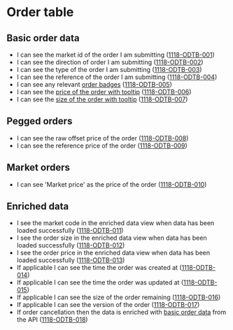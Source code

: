 # Order table

## Basic order data

- I can see the market id of the order I am submitting (<a name="1118-ODTB-001" href="#1118-ODTB-001">1118-ODTB-001</a>)
- I can see the direction of order I am submitting (<a name="1118-ODTB-002" href="#1118-ODTB-002">1118-ODTB-002</a>)
- I can see the type of the order I am submitting (<a name="1118-ODTB-003" href="#1118-ODTB-003">1118-ODTB-003</a>)
- I can see the reference of the order I am submitting (<a name="1118-ODTB-004" href="#1118-ODTB-004">1118-ODTB-004</a>)
- I can see any relevant [order badges](./1119-ORBD-order_badges.md) (<a name="1118-ODTB-005" href="#1118-ODTB-005">1118-ODTB-005</a>)
- I can see the [price of the order with tooltip](./1127-DECM-decimal_numbers.md) (<a name="1118-ODTB-006" href="#1118-ODTB-006">1118-ODTB-006</a>)
- I can see the [size of the order with tooltip](./1127-DECM-decimal_numbers.md) (<a name="1118-ODTB-007" href="#1118-ODTB-007">1118-ODTB-007</a>)

## Pegged orders

- I can see the raw offset price of the order (<a name="1118-ODTB-008" href="#1118-ODTB-008">1118-ODTB-008</a>)
- I can see the reference price of the order (<a name="1118-ODTB-009" href="#1118-ODTB-009">1118-ODTB-009</a>)

## Market orders

- I can see 'Market price' as the price of the order (<a name="1118-ODTB-010" href="#1118-ODTB-010">1118-ODTB-010</a>)

## Enriched data

- I see the market code in the enriched data view when data has been loaded successfully (<a name="1118-ODTB-011" href="#1118-ODTB-011">1118-ODTB-011</a>)
- I see the order size in the enriched data view when data has been loaded successfully (<a name="1118-ODTB-012" href="#1118-ODTB-012">1118-ODTB-012</a>)
- I see the order price in the enriched data view when data has been loaded successfully (<a name="1118-ODTB-013" href="#1118-ODTB-013">1118-ODTB-013</a>)
- If applicable I can see the time the order was created at (<a name="1118-ODTB-014" href="#1118-ODTB-014">1118-ODTB-014</a>)
- If applicable I can see the time the order was updated at (<a name="1118-ODTB-015" href="#1118-ODTB-015">1118-ODTB-015</a>)
- If applicable I can see the size of the order remaining (<a name="1118-ODTB-016" href="#1118-ODTB-016">1118-ODTB-016</a>)
- If applicable I can see the version of the order (<a name="1118-ODTB-017" href="#1118-ODTB-017">1118-ODTB-017</a>)
- If order cancellation then the data is enriched with [basic order data](#basic-order-data) from the API (<a name="1118-ODTB-018" href="#1118-ODTB-018">1118-ODTB-018</a>)
<!-- - If order amendment then the data is enriched with [basic order data](#basic-order-data) from the API (<a name="1118-ODTB-018" href="#1118-ODTB-018">1118-ODTB-018</a>) -->
